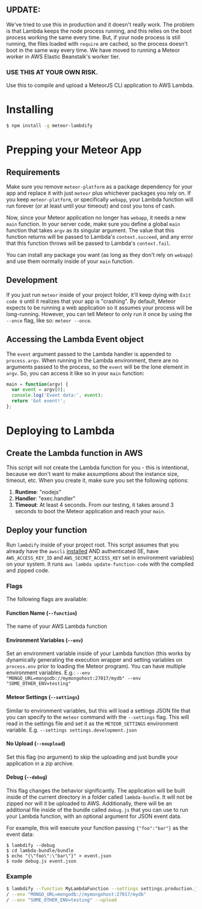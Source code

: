 ## UPDATE:

We've tried to use this in production and it doesn't really work. The problem is that Lambda keeps the node process running, and this relies on the boot process working the same every time. But, if your node process is still running, the files loaded with `require` are cached, so the process doesn't boot in the same way every time. We have moved to running a Meteor worker in AWS Elastic Beanstalk's worker tier.

### USE THIS AT YOUR OWN RISK.

Use this to compile and upload a MeteorJS CLI application to AWS Lambda.

# Installing
```bash
$ npm install -g meteor-lambdify
```

# Prepping your Meteor App

## Requirements
Make sure you remove `meteor-platform` as a package dependency for your app and replace it with just `meteor` plus whichever packages you rely on. If you keep `meteor-platform`, or specifically `webapp`, your Lambda function will run forever (or at least until your timeout) and cost you tons of cash.

Now, since your Meteor application no longer has `webapp`, it needs a new `main` function. In your server code, make sure you define a global `main` function that takes `argv` as its singular argument. The value that this function returns will be passed to Lambda's `context.succeed`, and any error that this function throws will be passed to Lambda's `context.fail`.

You can install any package you want (as long as they don't rely on `webapp`) and use them normally inside of your `main` function.

## Development
If you just run `meteor` inside of your project folder, it'll keep dying with `Exit code 0` until it realizes that your app is "crashing". By default, Meteor expects to be running a web application so it assumes your process will be long-running. However, you can tell Meteor to only run it once by using the `--once` flag, like so: `meteor --once`.

## Accessing the Lambda Event object
The `event` argument passed to the Lambda handler is appended to `process.argv`. When running in the Lambda environment, there are no arguments passed to the process, so the `event` will be the lone element in `argv`. So, you can access it like so in your `main` function:

```javascript
main = function(argv) {
  var event = argv[0];
  console.log('Event data:', event);
  return 'Got event!';
};
```

# Deploying to Lambda
## Create the Lambda function in AWS
This script will not create the Lambda function for you - this is intentional, because we don't want to make assumptions about the instance size, timeout, etc. When you create it, make sure you set the following options:

1. **Runtime**: "nodejs"
2. **Handler**: "exec.handler"
3. **Timeout**: At least 4 seconds. From our testing, it takes around 3 seconds to boot the Meteor application and reach your `main`.

## Deploy your function
Run `lambdify` inside of your project root. This script assumes that you already have the `awscli` [installed](http://docs.aws.amazon.com/cli/latest/userguide/installing.html) AND authenticated (IE, have `AWS_ACCESS_KEY_ID` and `AWS_SECRET_ACCESS_KEY` set in environment variables) on your system. It runs `aws lambda update-function-code` with the compiled and zipped code.

### Flags
The following flags are available:

#### Function Name (`--function`)
The name of your AWS Lambda function

#### Environment Variables (`--env`)
Set an environment variable inside of your Lambda function (this works by dynamically generating the execution wrapper and setting variables on `process.env` prior to loading the Meteor program). You can have multiple environment variables. E.g.: `--env "MONGO_URL=mongodb://mymongohost:27017/mydb" --env "SOME_OTHER_ENV=testing"`

#### Meteor Settings (`--settings`)
Similar to environment variables, but this will load a settings JSON file that you can specify to the `meteor` command with the `--settings` flag. This will read in the settings file and set it as the `METEOR_SETTINGS` environment variable. E.g. `--settings settings.development.json`

#### No Upload (`--noupload`)
Set this flag (no argument) to skip the uploading and just bundle your application in a zip archive.

#### Debug (`--debug`)
This flag changes the behavior significantly. The application will be built inside of the current directory in a folder called `lambda-bundle`. It will not be zipped nor will it be uploaded to AWS. Additionally, there will be an additional file inside of the bundle called `debug.js` that you can use to run your Lambda function, with an optional argument for JSON event data.

For example, this will execute your function passing `{"foo":"bar"}` as the event data:

```
$ lambdify --debug
$ cd lambda-bundle/bundle
$ echo "{\"foo\":\"bar\"}" > event.json
$ node debug.js event.json
```

### Example
```bash
$ lambdify --function MyLambdaFunction --settings settings.production.json 
/ --env "MONGO_URL=mongodb://mymongohost:27017/mydb"
/ --env "SOME_OTHER_ENV=testing" --upload
```
